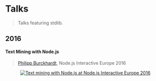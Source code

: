 # Talks

> Talks featuring stdlib.


## 2016

#### Text Mining with Node.js

> [Philipp Burckhardt][planeshifter], Node.js Interactive Europe 2016

<div class="image" align="center">
    <a href="https://www.youtube.com/watch?v=r8XOIRebcBU">
        <img src="https://cdn.rawgit.com/stdlib-js/stdlib/5d74307be3b368b498679f3dfbdcbf58d7433d21/docs/assets/nodejs_interactive_2016_philipp_burckhardt.png" alt="Text mining with Node.js at Node.js Interactive Europe 2016">
    </a>
    <br>
</div>


<!-- Section for all links. Make sure to keep an empty line after the `section` element and another before the `/section` close. -->

<section class="links">

[planeshifter]: https://github.com/planeshifter

</section>

<!-- /.links -->
